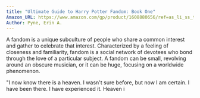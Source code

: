```yaml
---
title: "Ultimate Guide to Harry Potter Fandom: Book One"
Amazon_URL: https://www.amazon.com/gp/product/1608880656/ref=as_li_ss_tl?ie=UTF8&linkCode=ll1&tag=internetbo00a-20
Author: Pyne, Erin A.
---
```

A fandom is a unique subculture of people who share a common interest and gather to celebrate that interest. Characterized by a feeling of closeness and familiarity, fandom is a social network of devotees who bond through the love of a particular subject. A fandom can be small, revolving around an obscure musician, or it can be huge, focusing on a worldwide phenomenon.<p>
"I now know there is a heaven. I wasn't sure before, but now I am certain. I have been there. I have experienced it. Heaven i